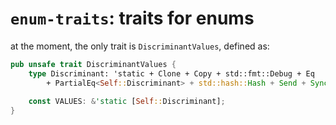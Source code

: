 # `enum-traits`: traits for enums

at the moment, the only trait is `DiscriminantValues`, defined as:

```rust
pub unsafe trait DiscriminantValues {
	type Discriminant: 'static + Clone + Copy + std::fmt::Debug + Eq
		+ PartialEq<Self::Discriminant> + std::hash::Hash + Send + Sync + Unpin;
	
	const VALUES: &'static [Self::Discriminant];
}
```

